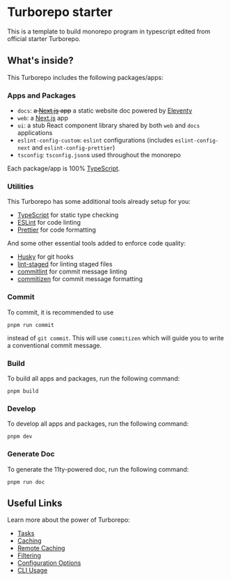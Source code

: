 # Turborepo starter

This is a template to build monorepo program in typescript edited from official starter Turborepo.

## What's inside?

This Turborepo includes the following packages/apps:

### Apps and Packages

- `docs`: ~~a [Next.js](https://nextjs.org/) app~~ a static website doc powered by [Eleventy](https://www.11ty.dev/)
- `web`: a [Next.js](https://nextjs.org/) app
- `ui`: a stub React component library shared by both `web` and `docs` applications
- `eslint-config-custom`: `eslint` configurations (includes `eslint-config-next` and `eslint-config-prettier`)
- `tsconfig`: `tsconfig.json`s used throughout the monorepo

Each package/app is 100% [TypeScript](https://www.typescriptlang.org/).

### Utilities

This Turborepo has some additional tools already setup for you:

- [TypeScript](https://www.typescriptlang.org/) for static type checking
- [ESLint](https://eslint.org/) for code linting
- [Prettier](https://prettier.io) for code formatting

And some other essential tools added to enforce code quality:

- [Husky](https://typicode.github.io/husky/#/) for git hooks
- [lint-staged](https://github.com/okonet/lint-staged) for linting staged files
- [commitlint](https://commitlint.js.org/#/) for commit message linting
- [commitizen](https://github.com/commitizen/cz-cli) for commit message formatting

### Commit

To commit, it is recommended to use

```
pnpm run commit
```

instead of `git commit`. This will use `commitizen` which will guide you to write a conventional commit message.

### Build

To build all apps and packages, run the following command:

```
pnpm build
```

### Develop

To develop all apps and packages, run the following command:

```
pnpm dev
```

### Generate Doc

To generate the 11ty-powered doc, run the following command:

```
pnpm run doc
```

## Useful Links

Learn more about the power of Turborepo:

- [Tasks](https://turbo.build/repo/docs/core-concepts/monorepos/running-tasks)
- [Caching](https://turbo.build/repo/docs/core-concepts/caching)
- [Remote Caching](https://turbo.build/repo/docs/core-concepts/remote-caching)
- [Filtering](https://turbo.build/repo/docs/core-concepts/monorepos/filtering)
- [Configuration Options](https://turbo.build/repo/docs/reference/configuration)
- [CLI Usage](https://turbo.build/repo/docs/reference/command-line-reference)
